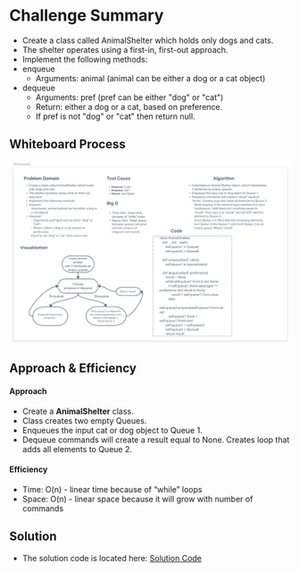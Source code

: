 # Challenge Summary

- Create a class called AnimalShelter which holds only dogs and cats.
- The shelter operates using a first-in, first-out approach.
- Implement the following methods:
- enqueue
    -  Arguments: animal (animal can be either a dog or a cat object)
- dequeue
    -  Arguments: pref (pref can be either "dog" or "cat")
    -  Return: either a dog or a cat, based on preference.
    -  If pref is not "dog" or "cat" then return null.
## Whiteboard Process
![Whiteboard](./code_challenge12_wb.png)
## Approach & Efficiency
#### Approach
- Create a **AnimalShelter** class.
- Class creates two empty Queues.
- Enqueues the input cat or dog object to Queue 1.
- Dequeue commands will create a result equal to None. Creates loop that adds all elements to Queue 2.

#### Efficiency
- Time: O(n) - linear time because of “while” loops
- Space: O(n) - linear space because it will grow with number of commands
## Solution

- The solution code is located here: [Solution Code](../../code_challenges/stack_queue_animal_shelter.py)
